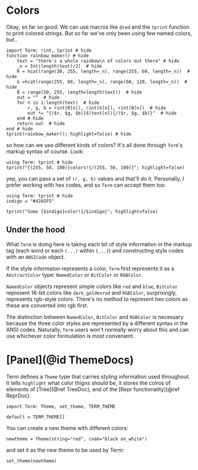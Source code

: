 # Colors
Okay, so far so good. We can use macros like `@red` and the `tprint` function to print colored strings. But so far we've only been using few named colors, but..

```@example
import Term: rint, tprint # hide
function rainbow_maker() # hide
    text = "there's a whole rainbow\n of colors out there" # hide
    _n = Int(length(text)/2)  # hide
    R = hcat(range(30, 255, length=_n), range(255, 60, length=_n))  # hide
    G =hcat(range(255, 60, length=_n), range(60, 120, length=_n))  # hide
    B = range(50, 255, length=length(text))  # hide
    out = ""  # hide
    for n in 1:length(text)  # hide
        r, g, b = rint(R[n]), rint(G[n]), rint(B[n])  # hide
        out *= "{($r, $g, $b)}$(text[n]){/($r, $g, $b)}"  # hide
    end # hide
    return out  # hide
end # hide
tprint(rainbow_maker(); highlight=false) # hide
```

so how can we use different kinds of colors?
It's all done through `Term`'s markup syntax of course. Look:
```@example
using Term: tprint # hide
tprint("{(255, 50, 100)}colors!{/(255, 50, 100)}"; highlight=false)
```

yep, you can pass a set of `(r, g, b)` values and that'll do it. Personally, I prefer working with hex codes, and so `Term` can accept them too:
```@example
using Term: tprint # hide
indigo = "#42A5F5"

tprint("Some {$indigo}color!{/$indigo}"; highlight=false)
```

## Under the hood
What `Term` is doing here is taking each bit of style information in the markup tag (each word or each `(...)` within `{...}`) and constructing style codes with an `ANSICode` object.

If the style informaton represents a color, `Term` first represents it as a `AbstractColor` type: `NamedColor` or `BitColor` or `RGBColor`.  

`NamedColor` objects represent simple colors like `red` and `blue`, `BitColor` represent 16-bit colors like `dark_goldenrod` and `RGBColor`, surprisingly, represents rgb-style colors. There's no method to represent hex colors as these are converted into rgb first. 

The distinction between `NamedColor`, `BitColor` and `RGBColor` is necessary because the three color styles are represented by a different syntax in the ANSI codes. Naturally, `Term` users won't normally worry about this and can use whichever color formulation is most convenient.


# [Panel](@id ThemeDocs)
Term defines a `Theme` type that carries styling information used throughout. 
It tells `highlight` what color thigns should be, it stores the colros of elements of [Tree](@ref TreeDoc), and of the [Repr functionality](@ref ReprDoc).

```@example theme
import Term: Theme, set_theme, TERM_THEME

default = TERM_THEME[]
```

You can create a new theme with different colors:
```@example theme
newtheme = Theme(string="red", code="black on_white")
```

and set it as the new theme to be used by Term:
```@example theme
set_theme(newtheme)
```